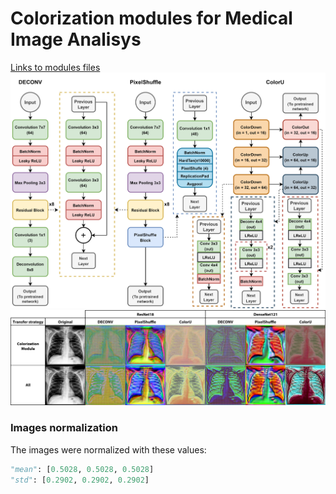 # Colorization modules for Medical Image Analisys
[Links to modules files](https://github.com/MalumaDev/ColorizationModules/blob/master/README_FILES.md)
![Modules](/images/MODULES.png)
![Output](/images/paper_images.jpg)
### Images normalization
The images were normalized with these values:

```python
"mean": [0.5028, 0.5028, 0.5028]
"std": [0.2902, 0.2902, 0.2902]
```
